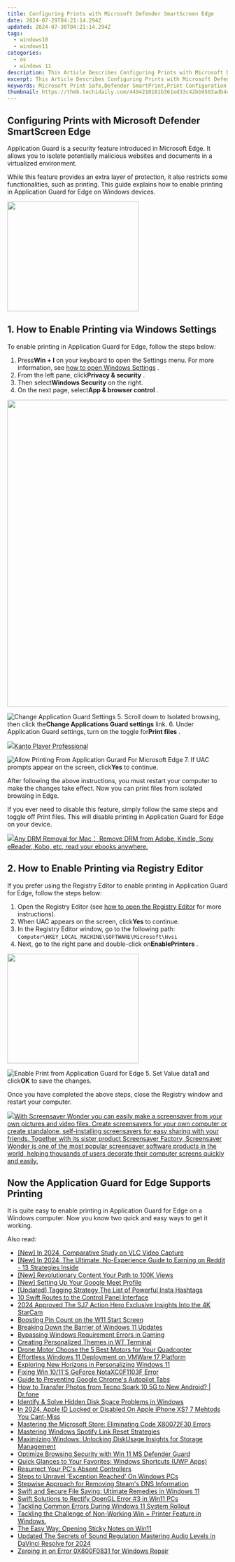 ```yaml
---
title: Configuring Prints with Microsoft Defender SmartScreen Edge
date: 2024-07-29T04:21:14.294Z
updated: 2024-07-30T04:21:14.294Z
tags:
  - windows10
  - windows11
categories:
  - os
  - windows 11
description: This Article Describes Configuring Prints with Microsoft Defender SmartScreen Edge
excerpt: This Article Describes Configuring Prints with Microsoft Defender SmartScreen Edge
keywords: Microsoft Print Safe,Defender SmartPrint,Print Configuration Secure,Microsoft Security Print,Edgesmart Configuring,Printers Defender Edge,SafePrint Setup
thumbnail: https://thmb.techidaily.com/4494210181b361ed33c42bb9503adb4d12c1be013a2d22176a91ef5b8d6bd2e7.jpg
---
```


## Configuring Prints with Microsoft Defender SmartScreen Edge

 Application Guard is a security feature introduced in Microsoft Edge. It allows you to isolate potentially malicious websites and documents in a virtualized environment.

 While this feature provides an extra layer of protection, it also restricts some functionalities, such as printing. This guide explains how to enable printing in Application Guard for Edge on Windows devices.

<!-- affiliate ads begin -->
<a href="https://imp.i357552.net/c/5597632/863039/11832" target="_top" id="863039"><img src="//a.impactradius-go.com/display-ad/11832-863039" border="0" alt="" width="300" height="250"/></a>
<!-- affiliate ads end -->
## 1\. How to Enable Printing via Windows Settings

 To enable printing in Application Guard for Edge, follow the steps below:

1. Press**Win + I** on your keyboard to open the Settings menu. For more information, see [how to open Windows Settings](https://www.makeuseof.com/windows-ways-to-open-system-settings/) .
2. From the left pane, click**Privacy & security** .
3. Then select**Windows Security** on the right.
4. On the next page, select**App & browser control** .  
<!-- affiliate ads begin -->
<a href="https://unicoeye.pxf.io/c/5597632/2084396/18498" target="_top" id="2084396"><img src="//a.impactradius-go.com/display-ad/18498-2084396" border="0" alt="" width="1920" height="700"/></a><img height="0" width="0" src="https://imp.pxf.io/i/5597632/2084396/18498" style="position:absolute;visibility:hidden;" border="0" />
<!-- affiliate ads end -->
![Change Application Guard Settings](https://static1.makeuseofimages.com/wordpress/wp-content/uploads/2023/02/change-application-guard-settings.jpg)
5. Scroll down to Isolated browsing, then click the**Change Applications Guard settings** link.
6. Under Application Guard settings, turn on the toggle for**Print files** .  
<!-- affiliate ads begin -->
<a href="https://secure.2checkout.com/order/checkout.php?PRODS=4742929&QTY=1&AFFILIATE=108875&CART=1"><img src="https://secure.avangate.com/images/merchant/e09fdffe648a30658a9657bbed7b2388/products/boxshot(2).png" border="0">Kanto Player Professional</a>
<!-- affiliate ads end -->
![Allow Printing From Application Gurard For Microsoft Edge](https://static1.makeuseofimages.com/wordpress/wp-content/uploads/2023/02/allow-printing-from-application-gurard-for-microsoft-edge.jpg)
7. If UAC prompts appear on the screen, click**Yes** to continue.

 After following the above instructions, you must restart your computer to make the changes take effect. Now you can print files from isolated browsing in Edge.

 If you ever need to disable this feature, simply follow the same steps and toggle off Print files. This will disable printing in Application Guard for Edge on your device.

<!-- affiliate ads begin -->
<a href="https://secure.2checkout.com/order/checkout.php?PRODS=4600114&QTY=1&AFFILIATE=108875&CART=1"><img src="https://www.epubor.com/images/drm-removal-feature2.png" border="0">Any DRM Removal for Mac： Remove DRM from Adobe, Kindle, Sony eReader, Kobo, etc, read your ebooks anywhere.</a>
<!-- affiliate ads end -->
## 2\. How to Enable Printing via Registry Editor

 If you prefer using the Registry Editor to enable printing in Application Guard for Edge, follow the steps below:

1. Open the Registry Editor (see [how to open the Registry Editor](https://www.makeuseof.com/windows-11-open-registry-editor/) for more instructions).
2. When UAC appears on the screen, click**Yes** to continue.
3. In the Registry Editor window, go to the following path:  
`Computer\HKEY_LOCAL_MACHINE\SOFTWARE\Microsoft\Hvsi`
4. Next, go to the right pane and double-click on**EnablePrinters** .  
<!-- affiliate ads begin -->
<a href="https://godlikehost.sjv.io/c/5597632/1920047/21774" target="_top" id="1920047"><img src="//a.impactradius-go.com/display-ad/21774-1920047" border="0" alt="" width="300" height="250"/></a><img height="0" width="0" src="https://imp.pxf.io/i/5597632/1920047/21774" style="position:absolute;visibility:hidden;" border="0" />
<!-- affiliate ads end -->
![Enable Print from Application Guard for Edge](https://static1.makeuseofimages.com/wordpress/wp-content/uploads/2023/02/enable-print-from-application-guard-for-edge.jpg)
5. Set Value data**1** and click**OK** to save the changes.

 Once you have completed the above steps, close the Registry window and restart your computer.

<!-- affiliate ads begin -->
<a href="https://secure.2checkout.com/order/checkout.php?PRODS=195080&QTY=1&AFFILIATE=108875&CART=1"><img src="https://www.blumentals.net/scrwonder/images/screensaver-software.png" border="0">With Screensaver Wonder you can easily make a screensaver from your own pictures and video files. Create screensavers for your own computer or create standalone, self-installing screensavers for easy sharing with your friends. Together with its sister product Screensaver Factory, Screensaver Wonder is one of the most popular screensaver software products in the world, helping thousands of users decorate their computer screens quickly and easily.</a>
<!-- affiliate ads end -->
## Now the Application Guard for Edge Supports Printing

 It is quite easy to enable printing in Application Guard for Edge on a Windows computer. Now you know two quick and easy ways to get it working.


<ins class="adsbygoogle"
     style="display:block"
     data-ad-format="autorelaxed"
     data-ad-client="ca-pub-7571918770474297"
     data-ad-slot="1223367746"></ins>



<ins class="adsbygoogle"
     style="display:block"
     data-ad-client="ca-pub-7571918770474297"
     data-ad-slot="8358498916"
     data-ad-format="auto"
     data-full-width-responsive="true"></ins>





<span class="atpl-alsoreadstyle">Also read:</span>
<div><ul>
<li><a href="https://on-screen-recording.techidaily.com/new-in-2024-comparative-study-on-vlc-video-capture/"><u>[New] In 2024, Comparative Study on VLC Video Capture</u></a></li>
<li><a href="https://article-helps.techidaily.com/new-in-2024-the-ultimate-no-experience-guide-to-earning-on-reddit-13-strategies-inside/"><u>[New] In 2024, The Ultimate, No-Experience Guide to Earning on Reddit - 13 Strategies Inside</u></a></li>
<li><a href="https://extra-guidance.techidaily.com/new-revolutionary-content-your-path-to-100k-views/"><u>[New] Revolutionary Content  Your Path to 100K Views</u></a></li>
<li><a href="https://visual-screen-recording.techidaily.com/new-setting-up-your-google-meet-profile/"><u>[New] Setting Up Your Google Meet Profile</u></a></li>
<li><a href="https://instagram-video-recordings.techidaily.com/updated-tagging-strategy-the-list-of-powerful-insta-hashtags/"><u>[Updated] Tagging Strategy  The List of Powerful Insta Hashtags</u></a></li>
<li><a href="https://windows11.techidaily.com/10-swift-routes-to-the-control-panel-interface/"><u>10 Swift Routes to the Control Panel Interface</u></a></li>
<li><a href="https://article-knowledge.techidaily.com/2024-approved-the-sj7-action-hero-exclusive-insights-into-the-4k-starcam/"><u>2024 Approved  The SJ7 Action Hero  Exclusive Insights Into the 4K StarCam</u></a></li>
<li><a href="https://windows11.techidaily.com/boosting-pin-count-on-the-w11-start-screen/"><u>Boosting Pin Count on the W11 Start Screen</u></a></li>
<li><a href="https://windows11.techidaily.com/breaking-down-the-barrier-of-windows-11-updates/"><u>Breaking Down the Barrier of Windows 11 Updates</u></a></li>
<li><a href="https://windows11.techidaily.com/bypassing-windows-requirement-errors-in-gaming/"><u>Bypassing Windows Requirement Errors in Gaming</u></a></li>
<li><a href="https://windows11.techidaily.com/creating-personalized-themes-in-wt-terminal/"><u>Creating Personalized Themes in WT Terminal</u></a></li>
<li><a href="https://extra-tips.techidaily.com/drone-motor-choose-the-5-best-motors-for-your-quadcopter/"><u>Drone Motor  Choose the 5 Best Motors for Your Quadcopter</u></a></li>
<li><a href="https://windows11.techidaily.com/effortless-windows-11-deployment-on-vmware-17-platform/"><u>Effortless Windows 11 Deployment on VMWare 17 Platform</u></a></li>
<li><a href="https://windows11.techidaily.com/exploring-new-horizons-in-personalizing-windows-11/"><u>Exploring New Horizons in Personalizing Windows 11</u></a></li>
<li><a href="https://windows11.techidaily.com/fixing-win-1011s-geforce-notaxc0f1103f-error/"><u>Fixing Win 10/11'S GeForce NotaXC0F1103F Error</u></a></li>
<li><a href="https://windows11.techidaily.com/guide-to-preventing-google-chromes-autopilot-tabs/"><u>Guide to Preventing Google Chrome's Autopilot Tabs</u></a></li>
<li><a href="https://android-transfer.techidaily.com/how-to-transfer-photos-from-tecno-spark-10-5g-to-new-android-drfone-by-drfone-transfer-from-android-transfer-from-android/"><u>How to Transfer Photos from Tecno Spark 10 5G to New Android? | Dr.fone</u></a></li>
<li><a href="https://windows11.techidaily.com/identify-and-solve-hidden-disk-space-problems-in-windows/"><u>Identify & Solve Hidden Disk Space Problems in Windows</u></a></li>
<li><a href="https://apple-account.techidaily.com/in-2024-apple-id-locked-or-disabled-on-apple-iphone-xs-7-mehtods-you-cant-miss-by-drfone-ios/"><u>In 2024, Apple ID Locked or Disabled On Apple iPhone XS? 7 Mehtods You Cant-Miss</u></a></li>
<li><a href="https://windows11.techidaily.com/mastering-the-microsoft-store-eliminating-code-x80072f30-errors/"><u>Mastering the Microsoft Store: Eliminating Code X80072F30 Errors</u></a></li>
<li><a href="https://windows11.techidaily.com/mastering-windows-spotify-link-reset-strategies/"><u>Mastering Windows Spotify Link Reset Strategies</u></a></li>
<li><a href="https://windows11.techidaily.com/maximizing-windows-unlocking-diskusage-insights-for-storage-management/"><u>Maximizing Windows: Unlocking DiskUsage Insights for Storage Management</u></a></li>
<li><a href="https://windows11.techidaily.com/optimize-browsing-security-with-win-11-ms-defender-guard/"><u>Optimize Browsing Security with Win 11 MS Defender Guard</u></a></li>
<li><a href="https://windows11.techidaily.com/quick-glances-to-your-favorites-windows-shortcuts-uwp-apps/"><u>Quick Glances to Your Favorites: Windows Shortcuts (UWP Apps)</u></a></li>
<li><a href="https://windows11.techidaily.com/resurrect-your-pcs-absent-controllers/"><u>Resurrect Your PC's Absent Controllers</u></a></li>
<li><a href="https://windows11.techidaily.com/steps-to-unravel-exception-reached-on-windows-pcs/"><u>Steps to Unravel 'Exception Reached' On Windows PCs</u></a></li>
<li><a href="https://windows11.techidaily.com/stepwise-approach-for-removing-steams-dns-information/"><u>Stepwise Approach for Removing Steam's DNS Information</u></a></li>
<li><a href="https://windows11.techidaily.com/swift-and-secure-file-saving-ultimate-remedies-in-windows-11/"><u>Swift and Secure File Saving: Ultimate Remedies in Windows 11</u></a></li>
<li><a href="https://windows11.techidaily.com/swift-solutions-to-rectify-opengl-error-3-in-win11-pcs/"><u>Swift Solutions to Rectify OpenGL Error #3 in Win11 PCs</u></a></li>
<li><a href="https://windows11.techidaily.com/tackling-common-errors-during-windows-11-system-rollout/"><u>Tackling Common Errors During Windows 11 System Rollout</u></a></li>
<li><a href="https://windows11.techidaily.com/tackling-the-challenge-of-non-working-win-plus-printer-feature-in-windows/"><u>Tackling the Challenge of Non-Working Win + Printer Feature in Windows.</u></a></li>
<li><a href="https://windows11.techidaily.com/the-easy-way-opening-sticky-notes-on-win11/"><u>The Easy Way: Opening Sticky Notes on Win11</u></a></li>
<li><a href="https://audio-editing.techidaily.com/updated-the-secrets-of-sound-regulation-mastering-audio-levels-in-davinci-resolve-for-2024/"><u>Updated The Secrets of Sound Regulation Mastering Audio Levels in DaVinci Resolve for 2024</u></a></li>
<li><a href="https://windows11.techidaily.com/zeroing-in-on-error-0x800f0831-for-windows-repair/"><u>Zeroing in on Error 0X800F0831 for Windows Repair</u></a></li>
</ul></div>
